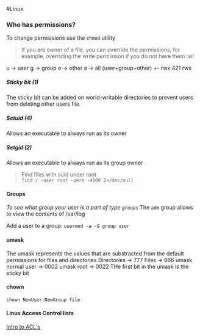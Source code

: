 #Linux 
### Who has permissions?
To change permissions use the `chmod` utility
>If you are owner of a file, you can override the permissions, for example, overriding the write permission if you do not have them :w!

u -> user
g -> group
o -> other
a -> all (user+group+other)
+- rwx
421
rwx
##### Sticky bit (1)
The sticky bit can be added on world-writable directories to prevent users from deleting other users file
##### Setuid (4)
Allows an executable to always run as its owner
##### Setgid (2)
Allows an executable to always run as its group owner

>Find files with suid under root	
`find / -user root -perm -4000 2>/dev/null`

#### Groups
*To see what group your user is a part of type `groups`*
The `adm` group allows to view the contents of /var/log 

Add a user to a group: `usermod -a -G group user`

#### umask
The umask represents the values that are substracted from the default permissions for files and directories
Directories -> 777
Files -> 666
umask normal user -> 0002
umask root -> 0022
THe first bit in the umask is the sticky bit

#### chown
`chown NewUser:NewGroup file`

#### Linux Access Control lists
[Intro to ACL's](https://www.redhat.com/sysadmin/linux-access-control-lists)